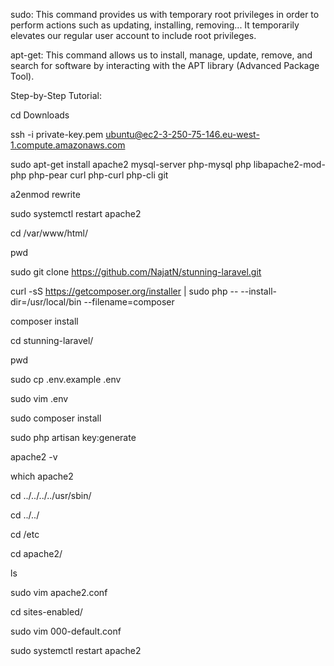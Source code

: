 sudo: This command provides us with temporary root privileges in order to perform actions such as updating, installing, removing... It temporarily elevates our regular user account to include root privileges.

apt-get: This command allows us to install, manage, update, remove, and search for software by interacting with the APT library (Advanced Package Tool).

Step-by-Step Tutorial:

cd Downloads

ssh -i private-key.pem ubuntu@ec2-3-250-75-146.eu-west-1.compute.amazonaws.com

sudo apt-get install apache2 mysql-server php-mysql php libapache2-mod-php php-pear curl php-curl php-cli git

a2enmod rewrite

sudo systemctl restart apache2

cd /var/www/html/

pwd

sudo git clone https://github.com/NajatN/stunning-laravel.git

curl -sS https://getcomposer.org/installer | sudo php -- --install-dir=/usr/local/bin --filename=composer

composer install

cd stunning-laravel/

pwd

sudo cp .env.example .env

sudo vim .env

sudo composer install

sudo php artisan key:generate

apache2 -v

which apache2

cd ../../../../usr/sbin/

cd ../../

cd /etc

cd apache2/

ls

sudo vim apache2.conf

cd sites-enabled/

sudo vim 000-default.conf 

sudo systemctl restart apache2



